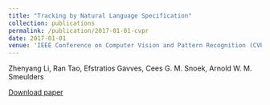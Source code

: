 ```yaml
---
title: "Tracking by Natural Language Specification"
collection: publications
permalink: /publication/2017-01-01-cvpr
date: 2017-01-01
venue: 'IEEE Conference on Computer Vision and Pattern Recognition (CVPR)'
---
```


Zhenyang Li, Ran Tao, Efstratios Gavves, Cees G. M. Snoek, Arnold W. M. Smeulders

<a href='http://openaccess.thecvf.com/content_cvpr_2017/papers/Li_Tracking_by_Natural_CVPR_2017_paper.pdf'>Download paper</a>
